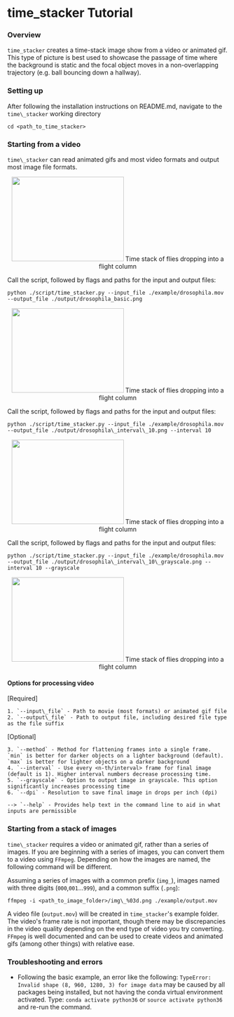 <h1>time_stacker Tutorial</h1>

<h3>Overview</h3>

`time_stacker` creates a time-stack image show from a video or animated gif. This type of picture is best used to showcase the passage of time where the background is static and the focal object moves in a non-overlapping trajectory (e.g. ball bouncing down a hallway).

<h3>Setting up</h3>

After following the installation instructions on README.md, navigate to the `time\_stacker` working directory

	cd <path_to_time_stacker>

<h3>Starting from a video</h3>

`time\_stacker` can read animated gifs and most video formats and output most image file formats.

<p align="center">
<img src="https://github.com/adamspierer/time_stacker/blob/main/example/drosophila.gif" width="256" height="192">
Time stack of flies dropping into a flight column
</p>

Call the script, followed by flags and paths for the input and output files:

	python ./script/time_stacker.py --input_file ./example/drosophila.mov --output_file ./output/drosophila_basic.png

<p align="center">
<img src="https://github.com/adamspierer/time_stacker/blob/main/output/drosophila\_basic.png" width="256" height="192">
Time stack of flies dropping into a flight column
</p>

Call the script, followed by flags and paths for the input and output files:

	python ./script/time_stacker.py --input_file ./example/drosophila.mov --output_file ./output/drosophila\_interval\_10.png --interval 10

<p align="center">
<img src="https://github.com/adamspierer/time_stacker/blob/main/output/drosophila\_interval\_10.png" width="256" height="192">
Time stack of flies dropping into a flight column
</p>

Call the script, followed by flags and paths for the input and output files:

	python ./script/time_stacker.py --input_file ./example/drosophila.mov --output_file ./output/drosophila\_interval\_10\_grayscale.png --interval 10 --grayscale

<p align="center">
<img src="https://github.com/adamspierer/time_stacker/blob/main/output/drosophila\_interval\_10\_grayscale.png" width="256" height="192">
Time stack of flies dropping into a flight column
</p>

<h4>Options for processing video</h4>

[Required]

	1. `--input\_file` - Path to movie (most formats) or animated gif file
	2. `--output\_file` - Path to output file, including desired file type as the file suffix

[Optional]

	3. `--method` - Method for flattening frames into a single frame. `min` is better for darker objects on a lighter background (default). `max` is better for lighter objects on a darker background
	4. `--interval` - Use every <n-th/interval> frame for final image (default is 1). Higher interval numbers decrease processing time.
	5. `--grayscale` - Option to output image in grayscale. This option significantly increases processing time
	6. `--dpi` - Resolution to save final image in drops per inch (dpi)
	
	--> `--help` - Provides help text in the command line to aid in what inputs are permissible


<h3>Starting from a stack of images</h3>

`time\_stacker` requires a video or animated gif, rather than a series of images. If you are beginning with a series of images, you can convert them to a video using `FFmpeg`. Depending on how the images are named, the following command will be different. 

Assuming a series of images with a common prefix (`img_`), images named with three digits (`000`,`001`...`999`), and a common suffix (`.png`):

	ffmpeg -i <path_to_image_folder>/img\_%03d.png ./example/output.mov

A video file (`output.mov`) will be created in `time_stacker`'s example folder. The video's frame rate is not important, though there may be discrepancies in the video quality depending on the end type of video you try converting. `FFmpeg` is well documented and can be used to create videos and animated gifs (among other things) with relative ease. 

<h3>Troubleshooting and errors</h3>

- Following the basic example, an error like the following: `TypeError: Invalid shape (8, 960, 1280, 3) for image data` may be caused by all packages being installed, but not having the conda virtual environment activated. Type: `conda activate python36` or `source activate python36` and re-run the command.